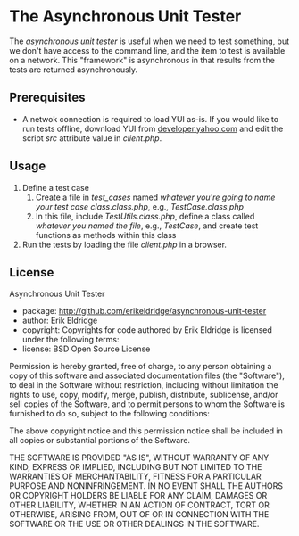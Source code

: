 # The Asynchronous Unit Tester

The _asynchronous unit tester_ is useful when we need to test something, but we don't have access to the command line, and the item to test is available on a network.  This "framework" is asynchronous in that results from the tests are returned asynchronously.
 
## Prerequisites

* A netwok connection is required to load YUI as-is.  If you would like to run tests offline, download YUI from [developer.yahoo.com](http://developer.yahoo.com) and edit the script _src_ attribute value in _client.php_.

## Usage

1. Define a test case
   1. Create a file in _test\_cases_ named _whatever you're going to name your test case class_._class.php_, e.g., _TestCase.class.php_
   1. In this file, include _TestUtils.class.php_, define a class called _whatever you named the file_, e.g., _TestCase_, and create test functions as methods within this class
1. Run the tests by loading the file _client.php_ in a browser.

## License

Asynchronous Unit Tester

* package: http://github.com/erikeldridge/asynchronous-unit-tester
* author: Erik Eldridge
* copyright: Copyrights for code authored by Erik Eldridge is licensed under the following terms:
* license: BSD Open Source License

Permission is hereby granted, free of charge, to any person obtaining a copy
of this software and associated documentation files (the "Software"), to deal
in the Software without restriction, including without limitation the rights
to use, copy, modify, merge, publish, distribute, sublicense, and/or sell
copies of the Software, and to permit persons to whom the Software is
furnished to do so, subject to the following conditions:

The above copyright notice and this permission notice shall be included in
all copies or substantial portions of the Software.

THE SOFTWARE IS PROVIDED "AS IS", WITHOUT WARRANTY OF ANY KIND, EXPRESS OR
IMPLIED, INCLUDING BUT NOT LIMITED TO THE WARRANTIES OF MERCHANTABILITY,
FITNESS FOR A PARTICULAR PURPOSE AND NONINFRINGEMENT. IN NO EVENT SHALL THE
AUTHORS OR COPYRIGHT HOLDERS BE LIABLE FOR ANY CLAIM, DAMAGES OR OTHER
LIABILITY, WHETHER IN AN ACTION OF CONTRACT, TORT OR OTHERWISE, ARISING FROM,
OUT OF OR IN CONNECTION WITH THE SOFTWARE OR THE USE OR OTHER DEALINGS IN
THE SOFTWARE.